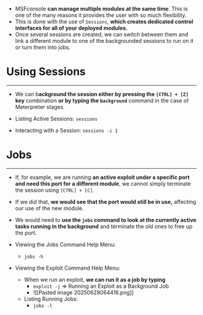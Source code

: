 - MSFconsole **can manage multiple modules at the same time**. This is one of the many reasons it provides the user with so much flexibility. 
- This is done with the use of `Sessions`, **which creates dedicated control interfaces for all of your deployed modules.**
- Once several sessions are created, we can switch between them and link a different module to one of the backgrounded sessions to run on it or turn them into jobs.

# Using Sessions
---
- We can b**ackground the session either by pressing the `[CTRL] + [Z]` key** combination **or by typing the `background`** command in the case of Meterpreter stages.

 - Listing Active Sessions: `sessions`
 - Interacting with a Session: `sessions -i 1`

# Jobs
---
- If, for example, we are running **an active exploit under a specific port and need this port for a different module**, we cannot simply terminate the session using `[CTRL] + [C]`. 
- If we did that, **we would see that the port would still be in use,** affecting our use of the new module.
- We would need to **use the `jobs` command to look at the currently active tasks running in the background** and terminate the old ones to free up the port.

- Viewing the Jobs Command Help Menu:
	- `jobs -h`
- Viewing the Exploit Command Help Menu:
	- When we run an exploit, **we can run it as a job by typing** 
		- `exploit -j` => Running an Exploit as a Background Job
		- ![[Pasted image 20250628064416.png]]
	- Listing Running Jobs:
		- `jobs -l`